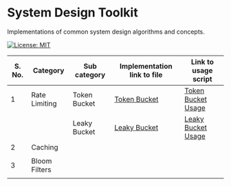 # System Design Toolkit

Implementations of common system design algorithms and concepts.

[![License: MIT](https://img.shields.io/badge/License-MIT-yellow.svg)](https://github.com/anirudhology/system-design-toolkit/blob/main/LICENSE)

| S. No. | Category      | Sub category | Implementation link to file                       | Link to usage script                                                  |
|--------|---------------|--------------|---------------------------------------------------|-----------------------------------------------------------------------|
| 1      | Rate Limiting | Token Bucket | [Token Bucket](src/rate_limiting/token_bucket.py) | [Token Bucket Usage](usage/rate_limiting_usage/token_bucket_usage.py) |
|        |               | Leaky Bucket | [Leaky Bucket](src/rate_limiting/leaky_bucket.py) | [Leaky Bucket Usage](usage/rate_limiting_usage/leaky_bucket_usage.py) |
| 2      | Caching       |              |                                                   |                                                                       |
|        |               |              |                                                   |                                                                       |
| 3      | Bloom Filters |              |                                                   |                                                                       |
|        |               |              |                                                   |                                                                       |
